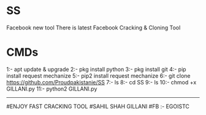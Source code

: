 # SS
Facebook new tool
There is latest Facebook Cracking & Cloning Tool
# CMDs

1:-  apt update & upgrade
2:-  pkg install python
3:-  pkg install git
4:-  pip install request mechanize
5:-  pip2 install request mechanize
6:-  git clone https://github.com/Proudpakistanie/SS
7:-  ls
8:-  cd SS
9:-  ls
10:- chmod +x GILLANI.py
11:- python2 GILLANI.py
________________________
#ENJOY FAST CRACKING TOOL
#SAHIL SHAH GILLANI
#FB   :- EGOISTC
